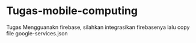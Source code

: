 # Tugas-mobile-computing
Tugas Mengguanakn firebase, silahkan integrasikan firebasenya lalu copy file google-services.json
